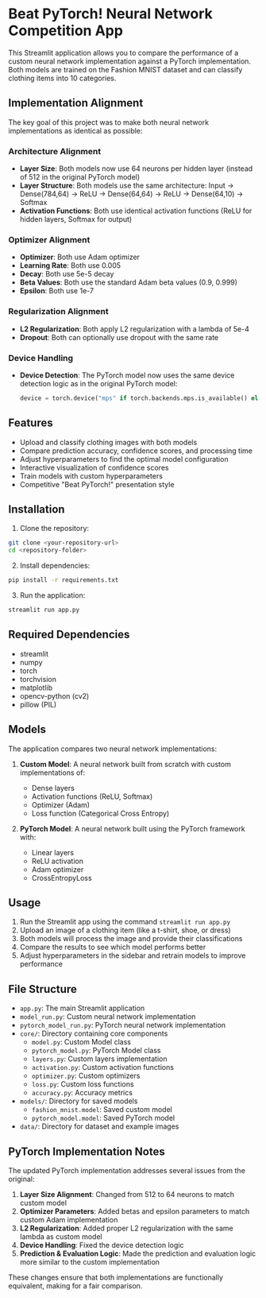 # Beat PyTorch! Neural Network Competition App

This Streamlit application allows you to compare the performance of a custom neural network implementation against a PyTorch implementation. Both models are trained on the Fashion MNIST dataset and can classify clothing items into 10 categories.

## Implementation Alignment

The key goal of this project was to make both neural network implementations as identical as possible:

### Architecture Alignment
- **Layer Size**: Both models now use 64 neurons per hidden layer (instead of 512 in the original PyTorch model)
- **Layer Structure**: Both models use the same architecture: Input -> Dense(784,64) -> ReLU -> Dense(64,64) -> ReLU -> Dense(64,10) -> Softmax
- **Activation Functions**: Both use identical activation functions (ReLU for hidden layers, Softmax for output)

### Optimizer Alignment
- **Optimizer**: Both use Adam optimizer
- **Learning Rate**: Both use 0.005
- **Decay**: Both use 5e-5 decay
- **Beta Values**: Both use the standard Adam beta values (0.9, 0.999)
- **Epsilon**: Both use 1e-7

### Regularization Alignment
- **L2 Regularization**: Both apply L2 regularization with a lambda of 5e-4
- **Dropout**: Both can optionally use dropout with the same rate

### Device Handling
- **Device Detection**: The PyTorch model now uses the same device detection logic as in the original PyTorch model:
  ```python
  device = torch.device("mps" if torch.backends.mps.is_available() else "cpu")
  ```

## Features

- Upload and classify clothing images with both models
- Compare prediction accuracy, confidence scores, and processing time
- Adjust hyperparameters to find the optimal model configuration
- Interactive visualization of confidence scores
- Train models with custom hyperparameters
- Competitive "Beat PyTorch!" presentation style

## Installation

1. Clone the repository:
```bash
git clone <your-repository-url>
cd <repository-folder>
```

2. Install dependencies:
```bash
pip install -r requirements.txt
```

3. Run the application:
```bash
streamlit run app.py
```

## Required Dependencies

- streamlit
- numpy
- torch
- torchvision
- matplotlib
- opencv-python (cv2)
- pillow (PIL)

## Models

The application compares two neural network implementations:

1. **Custom Model**: A neural network built from scratch with custom implementations of:
   - Dense layers
   - Activation functions (ReLU, Softmax)
   - Optimizer (Adam)
   - Loss function (Categorical Cross Entropy)

2. **PyTorch Model**: A neural network built using the PyTorch framework with:
   - Linear layers
   - ReLU activation
   - Adam optimizer
   - CrossEntropyLoss

## Usage

1. Run the Streamlit app using the command `streamlit run app.py`
2. Upload an image of a clothing item (like a t-shirt, shoe, or dress)
3. Both models will process the image and provide their classifications
4. Compare the results to see which model performs better
5. Adjust hyperparameters in the sidebar and retrain models to improve performance

## File Structure

- `app.py`: The main Streamlit application
- `model_run.py`: Custom neural network implementation
- `pytorch_model_run.py`: PyTorch neural network implementation
- `core/`: Directory containing core components
  - `model.py`: Custom Model class
  - `pytorch_model.py`: PyTorch Model class
  - `layers.py`: Custom layers implementation
  - `activation.py`: Custom activation functions
  - `optimizer.py`: Custom optimizers
  - `loss.py`: Custom loss functions
  - `accuracy.py`: Accuracy metrics
- `models/`: Directory for saved models
  - `fashion_mnist.model`: Saved custom model
  - `pytorch_model.model`: Saved PyTorch model
- `data/`: Directory for dataset and example images

## PyTorch Implementation Notes

The updated PyTorch implementation addresses several issues from the original:

1. **Layer Size Alignment**: Changed from 512 to 64 neurons to match custom model
2. **Optimizer Parameters**: Added betas and epsilon parameters to match custom Adam implementation
3. **L2 Regularization**: Added proper L2 regularization with the same lambda as custom model
4. **Device Handling**: Fixed the device detection logic
5. **Prediction & Evaluation Logic**: Made the prediction and evaluation logic more similar to the custom implementation

These changes ensure that both implementations are functionally equivalent, making for a fair comparison.
